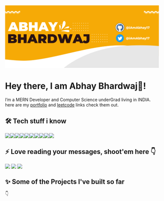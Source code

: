 ![banner](./banner.png)

# Hey there, I am Abhay Bhardwaj👋!

I’m a MERN Developer and Computer Science underGrad living in INDIA.
here are my [portfolio](https://iamabhay.vercel.app/) and [leetcode](https://leetcode.com/iamabhay17/) links check them out.

## 🛠 Tech stuff i know 

<img align="center" height="30" src="https://cdn-icons-png.flaticon.com/512/5968/5968292.png"/><img align="center" height="30" src="https://cdn-icons-png.flaticon.com/512/919/919851.png"/><img align="center" height="30" src="https://img.icons8.com/color/48/000000/redux.png"/><img align="center" height="30" src="https://cdn-icons-png.flaticon.com/512/148/148825.png"/><img align="center" height="30" src="https://user-images.githubusercontent.com/69760792/121766706-a67ec180-cb71-11eb-923d-69fc323bafa4.png"/><img align="center" height="30" src="https://img.icons8.com/color/144/000000/html-5.png"/><img align="center" height="30" src="https://img.icons8.com/color/144/000000/css3.png"/><img  align="center" height="30" src="https://img.icons8.com/color/48/000000/sass.png"/><img align="center" height="30" src="https://cdn-icons-png.flaticon.com/512/6132/6132222.png"/><img align="center" height="30" src="https://cdn-icons-png.flaticon.com/512/25/25657.png"/>

## :zap: Love reading your messages, shoot'em here :point_down:
[<img align="center" height="40" src="https://img.icons8.com/color/144/000000/linkedin.png"/>](https://www.linkedin.com/in/abhay-bhardwaj-146250181/)
[<img align="center" height="40" src="https://img.icons8.com/fluent/144/000000/twitter.png"/>](https://twitter.com/iamabhay2001?s=08)
[<img align="center" height="40" src="https://img.icons8.com/fluent/144/000000/instagram-new.png"/>](https://www.instagram.com/_iamabhay17/)

## :sparkles: Some of the Projects I've built so far
:point_down:
